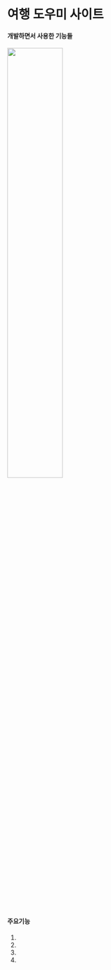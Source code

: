 # 여행 도우미 사이트

#### 개발하면서 사용한 기능들
<img src="https://user-images.githubusercontent.com/94040016/159263217-9c4fdacd-fa71-45b6-b6d6-ad140964b424.png" width="50%" height="50%"/>

#### 주요기능
1.
2.
3.
4.

